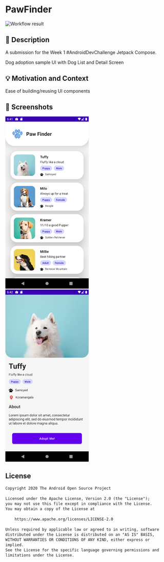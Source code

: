 # PawFinder

<!--- Replace <OWNER> with your Github Username and <REPOSITORY> with the name of your repository. -->
<!--- You can find both of these in the url bar when you open your repository in github. -->
![Workflow result](https://github.com/<OWNER>/<REPOSITORY>/workflows/Check/badge.svg)


## :scroll: Description
<!--- Describe your app in one or two sentences -->
A submission for the Week 1 #AndroidDevChallenge Jetpack Compose.

Dog adoption sample UI with Dog List and Detail Screen


## :bulb: Motivation and Context
<!--- Optionally point readers to interesting parts of your submission. -->
<!--- What are you especially proud of? -->
Ease of building/reusing UI components


## :camera_flash: Screenshots
<!-- You can add more screenshots here if you like -->
<img src="/results/ListScreen.png" width="260">&emsp;<img src="/results/DetailScreen.png" width="260">

## License
```
Copyright 2020 The Android Open Source Project

Licensed under the Apache License, Version 2.0 (the "License");
you may not use this file except in compliance with the License.
You may obtain a copy of the License at

    https://www.apache.org/licenses/LICENSE-2.0

Unless required by applicable law or agreed to in writing, software
distributed under the License is distributed on an "AS IS" BASIS,
WITHOUT WARRANTIES OR CONDITIONS OF ANY KIND, either express or implied.
See the License for the specific language governing permissions and
limitations under the License.
```